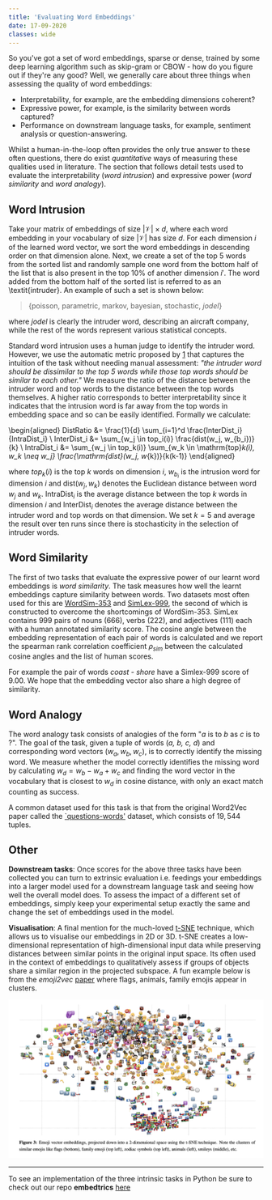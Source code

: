 ```yaml
---
title: 'Evaluating Word Embeddings'
date: 17-09-2020
classes: wide
---
```


So you've got a set of word embeddings, sparse or dense, trained by some deep learning algorithm such as skip-gram or CBOW - how do you figure out if they're any good? Well, we generally care about three things when assessing the quality of word embeddings:
* Interpretability, for example, are the embedding dimensions coherent?
* Expressive power, for example, is the similarity between words captured?
* Performance on downstream language tasks, for example, sentiment analysis or question-answering.

Whilst a human-in-the-loop often provides the only true answer to these often questions, there do exist *quantitative* ways of measuring these qualities used in literature. The section that follows detail tests used to evaluate the interpretability (*word intrusion*) and expressive power (*word similarity* and *word analogy*).

## Word Intrusion
Take your matrix of embeddings of size $|\mathcal{V}| \times d$, where each word embedding in your vocabulary of size $|\mathcal{V}|$ has size $d$. For each dimension $i$ of the learned word vector, we sort the word embeddings in descending order on that dimension alone. Next, we create a set of the top $5$ words from the sorted list and randomly sample one word from the bottom half of the list that is also present in the top $10\%$ of another dimension $i'$. The word added from the bottom half of the sorted list is referred to as an \textit{intruder}. An example of such a set is shown below:

> {poisson, parametric, markov, bayesian, stochastic, *jodel*}

where *jodel* is clearly the intruder word, describing an aircraft company, while the rest of the words represent various statistical concepts. 

Standard word intrusion uses a human judge to identify the intruder word. However, we use the automatic metric proposed by [1](https://www.ijcai.org/Proceedings/16/Papers/414.pdf) that captures the intuition of the task without needing manual assessment: *"the intruder word should be dissimilar to the top 5 words while those top words should be similar to each other."* We measure the ratio of the distance between the intruder word and top words to the distance between the top words themselves. A higher ratio corresponds to better interpretability since it indicates that the intrusion word is far away from the top words in embedding space and so can be easily identified. Formally we calculate:

\begin{aligned}
DistRatio &= \frac{1}{d} \sum_{i=1}^d  \frac{InterDist_i}{IntraDist_i} \\
InterDist_i &= \sum_{w_j \in top_i(i)} \frac{dist(w_j, w_{b_i})}{k} \\
IntraDist_i &= \sum_{w_j \in top_k(i)} \sum_{w_k \in \mathrm{top}_k(i), w_k \neq w_j} \frac{\mathrm{dist}(w_j, w_{k})}{k(k-1)}
\end{aligned}

where $top_k(i)$ is the top $k$ words on dimension $i$, $w_{b_i}$ is the intrusion word for dimension $i$ and $\mathrm{dist}(w_j, w_k)$ denotes the Euclidean distance between word $w_j$ and $w_k$. 
$\mathrm{IntraDist}_i$ is the average distance between the top $k$ words in dimension $i$ and $\mathrm{InterDist}_i$ denotes the average distance between the intruder word and top words on that dimension. We set $k=5$ and average the result over ten runs since there is stochasticity in the selection of intruder words.


## Word Similarity
The first of two tasks that evaluate the expressive power of our learnt word embeddings is *word similarity*. The task measures how well the learnt embeddings capture similarity between words. Two datasets most often used for this are [WordSim-$353$](https://aclweb.org/aclwiki/WordSimilarity-353_Test_Collection_(State_of_the_art)) and [SimLex-$999$](https://fh295.github.io/simlex.html), the second of which is constructed to overcome the shortcomings of WordSim-$353$. SimLex contains $999$ pairs of nouns ($666$), verbs ($222$), and adjectives ($111$) each with a human annotated similarity score. The cosine angle between the embedding representation of each pair of words is calculated and we report the spearman rank correlation coefficient $\rho_{sim}$ between the calculated cosine angles and the list of human scores. 

For example the pair of words *coast - shore* have a Simlex-$999$ score of $9.00$. We hope that the embedding vector also share a high degree of similarity.


## Word Analogy
The word analogy task consists of analogies of the form "*a* is to *b* as *c* is to ?". The goal of the task, given a tuple of words (*a, b, c, d*) and corresponding word vectors ($w_a, w_b, w_c$), is to correctly identify the missing word. We measure whether the model correctly identifies the missing word by calculating $w_d = w_b - w_a + w_c$ and finding the word vector in the vocabulary that is closest to $w_d$ in cosine distance, with only an exact match counting as success. 

A common dataset used for this task is that from the original Word2Vec paper called the [`questions-words'](http://download.tensorflow.org/data/questions-words.txt) dataset, which consists of $19,544$ tuples. 

## Other
__Downstream tasks__: Once scores for the above three tasks have been collected you can turn to extrinsic evaluation i.e. feedings your embeddings into a larger model used for a downstream language task and seeing how well the overall model does. To assess the impact of a different set of embeddings, simply keep your experimental setup exactly the same and change the set of embeddings used in the model.

__Visualisation__: A final mention for the much-loved [t-SNE](https://lvdmaaten.github.io/tsne/) technique, which allows us to visualise our embeddings in $2$D or $3$D. t-SNE creates a low-dimensional representation of high-dimensional input data while preserving distances between similar points in the original input space. Its often used in the context of embeddings to qualitatively assess if groups of objects share a similar region in the projected subspace. A fun example below is from the *emoji2vec* [paper](https://arxiv.org/pdf/1609.08359.pdf) where flags, animals, family emojis appear in clusters.

![png](/images/emb_eval/emojitsne.png)

____
To see an implementation of the three intrinsic tasks in Python be sure to check out our repo __embedtrics__ [here](https://github.com/kushmadlani/embedtrics)
